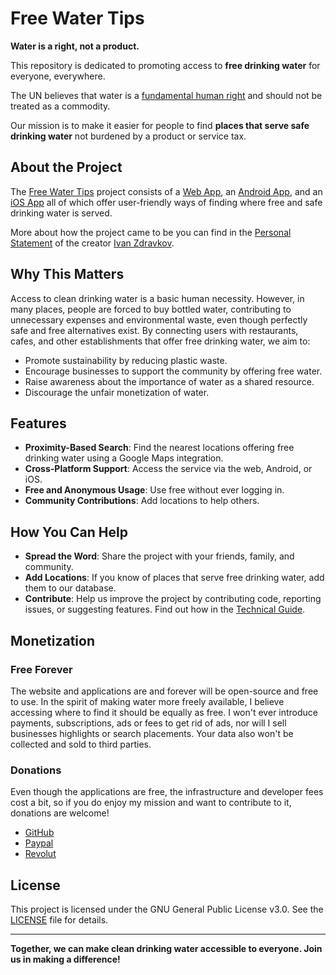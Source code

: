 # Free Water Tips

**Water is a right, not a product.**

This repository is dedicated to promoting access to **free drinking water** for everyone, everywhere.

The UN believes that water is a [fundamental human right](https://www.unwater.org/water-facts/human-rights-water-and-sanitation) and should not be treated as a commodity.

Our mission is to make it easier for people to find **places that serve safe drinking water** not burdened by a product or service tax.

## About the Project

The [Free Water Tips](/README.md) project consists of a [Web App](freewater.tips), an [Android App](), and an [iOS App]() all of which offer user-friendly ways of finding where free and safe drinking water is served.

More about how the project came to be you can find in the [Personal Statement](./docs/personal-statement.md) of the creator [Ivan Zdravkov](https://zdravkov.dev).

## Why This Matters

Access to clean drinking water is a basic human necessity. However, in many places, people are forced to buy bottled water, contributing to unnecessary expenses and environmental waste, even though perfectly safe and free alternatives exist. By connecting users with restaurants, cafes, and other establishments that offer free drinking water, we aim to:

- Promote sustainability by reducing plastic waste.
- Encourage businesses to support the community by offering free water.
- Raise awareness about the importance of water as a shared resource.
- Discourage the unfair monetization of water.

## Features

- **Proximity-Based Search**: Find the nearest locations offering free drinking water using a Google Maps integration.
- **Cross-Platform Support**: Access the service via the web, Android, or iOS.
- **Free and Anonymous Usage**: Use free without ever logging in.
- **Community Contributions**: Add locations to help others.

## How You Can Help

- **Spread the Word**: Share the project with your friends, family, and community.
- **Add Locations**: If you know of places that serve free drinking water, add them to our database.
- **Contribute**: Help us improve the project by contributing code, reporting issues, or suggesting features. Find out how in the [Technical Guide](./docs/technical-guide.md).

## Monetization

### Free Forever

The website and applications are and forever will be open-source and free to use. In the spirit of making water more freely available, I believe accessing where to find it should be equally as free. I won't ever introduce payments, subscriptions, ads or fees to get rid of ads, nor will I sell businesses highlights or search placements. Your data also won't be collected and sold to third parties.

### Donations

Even though the applications are free, the infrastructure and developer fees cost a bit, so if you do enjoy my mission and want to contribute to it, donations are welcome!
* [GitHub](https://github.com/sponsors/ivan-zdravkov)
* [Paypal](https://paypal.me/IZdravkov)
* [Revolut](https://revolut.me/ivan_zdravkov)

## License

This project is licensed under the GNU General Public License v3.0. See the [LICENSE](LICENSE) file for details.

---

**Together, we can make clean drinking water accessible to everyone. Join us in making a difference!**
